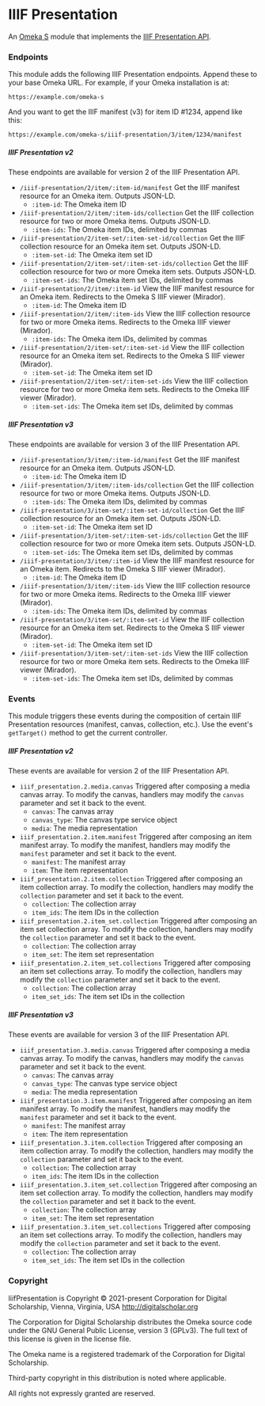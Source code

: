 # IIIF Presentation

An [Omeka S](https://omeka.org/s/) module that implements the [IIIF Presentation API](https://iiif.io/api/presentation/3.0/).

### Endpoints

This module adds the following IIIF Presentation endpoints. Append these to your base Omeka URL. For example, if your Omeka installation is at:

`https://example.com/omeka-s`

And you want to get the IIIF manifest (v3) for item ID #1234, append like this:

`https://example.com/omeka-s/iiif-presentation/3/item/1234/manifest`

##### IIIF Presentation v2

These endpoints are available for version 2 of the IIIF Presentation API.

- `/iiif-presentation/2/item/:item-id/manifest`
    Get the IIIF manifest resource for an Omeka item. Outputs JSON-LD.
    - `:item-id`: The Omeka item ID
- `/iiif-presentation/2/item/:item-ids/collection`
    Get the IIIF collection resource for two or more Omeka items. Outputs JSON-LD.
    - `:item-ids`: The Omeka item IDs, delimited by commas
- `/iiif-presentation/2/item-set/:item-set-id/collection`
    Get the IIIF collection resource for an Omeka item set. Outputs JSON-LD.
    - `:item-set-id`: The Omeka item set ID
- `/iiif-presentation/2/item-set/:item-set-ids/collection`
    Get the IIIF collection resource for two or more Omeka item sets. Outputs JSON-LD.
    - `:item-set-ids`: The Omeka item set IDs, delimited by commas
- `/iiif-presentation/2/item/:item-id`
    View the IIIF manifest resource for an Omeka item. Redirects to the Omeka S IIIF viewer (Mirador).
    - `:item-id`: The Omeka item ID
- `/iiif-presentation/2/item/:item-ids`
    View the IIIF collection resource for two or more Omeka items. Redirects to the Omeka IIIF viewer (Mirador).
    - `:item-ids`: The Omeka item IDs, delimited by commas
- `/iiif-presentation/2/item-set/:item-set-id`
    View the IIIF collection resource for an Omeka item set. Redirects to the Omeka S IIIF viewer (Mirador).
    - `:item-set-id`: The Omeka item set ID
- `/iiif-presentation/2/item-set/:item-set-ids`
    View the IIIF collection resource for two or more Omeka item sets. Redirects to the Omeka IIIF viewer (Mirador).
    - `:item-set-ids`: The Omeka item set IDs, delimited by commas

##### IIIF Presentation v3

These endpoints are available for version 3 of the IIIF Presentation API.

- `/iiif-presentation/3/item/:item-id/manifest`
    Get the IIIF manifest resource for an Omeka item. Outputs JSON-LD.
    - `:item-id`: The Omeka item ID
- `/iiif-presentation/3/item/:item-ids/collection`
    Get the IIIF collection resource for two or more Omeka items. Outputs JSON-LD.
    - `:item-ids`: The Omeka item IDs, delimited by commas
- `/iiif-presentation/3/item-set/:item-set-id/collection`
    Get the IIIF collection resource for an Omeka item set. Outputs JSON-LD.
    - `:item-set-id`: The Omeka item set ID
- `/iiif-presentation/3/item-set/:item-set-ids/collection`
    Get the IIIF collection resource for two or more Omeka item sets. Outputs JSON-LD.
    - `:item-set-ids`: The Omeka item set IDs, delimited by commas
- `/iiif-presentation/3/item/:item-id`
    View the IIIF manifest resource for an Omeka item. Redirects to the Omeka S IIIF viewer (Mirador).
    - `:item-id`: The Omeka item ID
- `/iiif-presentation/3/item/:item-ids`
    View the IIIF collection resource for two or more Omeka items. Redirects to the Omeka IIIF viewer (Mirador).
    - `:item-ids`: The Omeka item IDs, delimited by commas
- `/iiif-presentation/3/item-set/:item-set-id`
    View the IIIF collection resource for an Omeka item set. Redirects to the Omeka S IIIF viewer (Mirador).
    - `:item-set-id`: The Omeka item set ID
- `/iiif-presentation/3/item-set/:item-set-ids`
    View the IIIF collection resource for two or more Omeka item sets. Redirects to the Omeka IIIF viewer (Mirador).
    - `:item-set-ids`: The Omeka item set IDs, delimited by commas

### Events

This module triggers these events during the composition of certain IIIF Presentation resources (manifest, canvas, collection, etc.). Use the event's `getTarget()` method to get the current controller.

##### IIIF Presentation v2

These events are available for version 2 of the IIIF Presentation API.

- `iiif_presentation.2.media.canvas`
    Triggered after composing a media canvas array. To modify the canvas, handlers may modify the `canvas` parameter and set it back to the event.
    - `canvas`: The canvas array
    - `canvas_type`: The canvas type service object
    - `media`: The media representation
- `iiif_presentation.2.item.manifest`
    Triggered after composing an item manifest array. To modify the manifest, handlers may modify the `manifest` parameter and set it back to the event.
    - `manifest`: The manifest array
    - `item`: The item representation
- `iiif_presentation.2.item.collection`
    Triggered after composing an item collection array. To modify the collection, handlers may modify the `collection` parameter and set it back to the event.
    - `collection`: The collection array
    - `item_ids`: The item IDs in the collection
- `iiif_presentation.2.item_set.collection`
    Triggered after composing an item set collection array. To modify the collection, handlers may modify the `collection` parameter and set it back to the event.
    - `collection`: The collection array
    - `item_set`: The item set representation
- `iiif_presentation.2.item_set.collections`
    Triggered after composing an item set collections array. To modify the collection, handlers may modify the `collection` parameter and set it back to the event.
    - `collection`: The collection array
    - `item_set_ids`: The item set IDs in the collection

##### IIIF Presentation v3

These events are available for version 3 of the IIIF Presentation API.

- `iiif_presentation.3.media.canvas`
    Triggered after composing a media canvas array. To modify the canvas, handlers may modify the `canvas` parameter and set it back to the event.
    - `canvas`: The canvas array
    - `canvas_type`: The canvas type service object
    - `media`: The media representation
- `iiif_presentation.3.item.manifest`
    Triggered after composing an item manifest array. To modify the manifest, handlers may modify the `manifest` parameter and set it back to the event.
    - `manifest`: The manifest array
    - `item`: The item representation
- `iiif_presentation.3.item.collection`
    Triggered after composing an item collection array. To modify the collection, handlers may modify the `collection` parameter and set it back to the event.
    - `collection`: The collection array
    - `item_ids`: The item IDs in the collection
- `iiif_presentation.3.item_set.collection`
    Triggered after composing an item set collection array. To modify the collection, handlers may modify the `collection` parameter and set it back to the event.
    - `collection`: The collection array
    - `item_set`: The item set representation
- `iiif_presentation.3.item_set.collections`
    Triggered after composing an item set collections array. To modify the collection, handlers may modify the `collection` parameter and set it back to the event.
    - `collection`: The collection array
    - `item_set_ids`: The item set IDs in the collection

### Copyright

IiifPresentation is Copyright © 2021-present Corporation for Digital Scholarship, Vienna, Virginia, USA http://digitalscholar.org

The Corporation for Digital Scholarship distributes the Omeka source code under the GNU General Public License, version 3 (GPLv3). The full text of this license is given in the license file.

The Omeka name is a registered trademark of the Corporation for Digital Scholarship.

Third-party copyright in this distribution is noted where applicable.

All rights not expressly granted are reserved.
